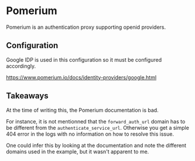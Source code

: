 # Pomerium

Pomerium is an authentication proxy supporting openid providers.

## Configuration

Google IDP is used in this configuration so it must be configured accordingly.

https://www.pomerium.io/docs/identity-providers/google.html

## Takeaways

At the time of writing this, the Pomerium documentation is bad.

For instance, it is not mentionned that the `forward_auth_url` domain has to be
different from the `authenticate_service_url`.
Otherwise you get a simple 404 error in the logs with no information on how to
resolve this issue.

One could infer this by looking at the documentation and note the different
domains used in the example, but it wasn't apparent to me.
